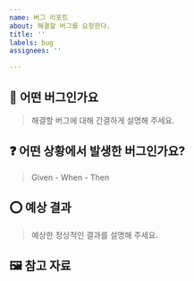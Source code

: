 ```yaml
---
name: 버그 리포트
about: 해결할 버그를 요청한다.
title: ''
labels: bug
assignees: ''

---
```


## 🐞 어떤 버그인가요

> 해결할 버그에 대해 간결하게 설명해 주세요.

## ❓ 어떤 상황에서 발생한 버그인가요?

> Given - When - Then

## ⭕️ 예상 결과

> 예상한 정상적인 결과를 설명해 주세요.

## 🖼️ 참고 자료
